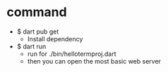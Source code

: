 # command

- $ dart pub get  
  - Install dependency  
- $ dart run 
  - run for ./bin/hellotermproj.dart  
  - then you can open the most basic web server 


